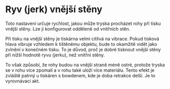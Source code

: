 Ryv (jerk) vnější stěny
====
Toto nastavení určuje rychlost, jakou může tryska procházet rohy při tisku vnější stěny. Lze ji konfigurovat odděleně od vnitřních stěn.

Při tisku na vnější stěny je tiskárna velmi citlivá na vibrace. Pokud tisková hlava vibruje vzhledem k tištěnému objektu, bude to okamžitě vidět jako zvlnění v konečném tisku. To je důvod, proč je dobré tisknout vnější stěny při nižší hodnotě ryvu (jerku), než vnitřní stěny.

To však způsobí, že rohy budou na vnější straně méně ostré, protože tryska se v rohu více zpomalí a v rohu také uloží více materiálu. Tento efekt je zvláště patrný u tiskáren s bowdenem, kde je doba retrakce delší. Je to vyrovnávací akt.
